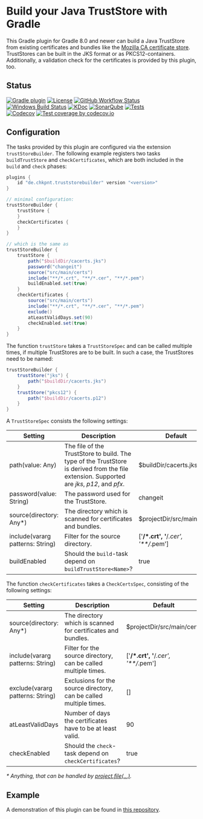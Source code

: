 # Build your Java TrustStore with Gradle

This Gradle plugin for Gradle 8.0 and newer can build a Java TrustStore from existing certificates and bundles like the [Mozilla CA certificate store](https://curl.se/docs/caextract.html).
TrustStores can be built in the JKS format or as PKCS12-containers.
Additionally, a validation check for the certificates is provided by this plugin, too.

## Status

[![Gradle plugin](https://img.shields.io/badge/plugins.gradle.org-de.chkpnt.truststorebuilder-blue.svg)](https://plugins.gradle.org/plugin/de.chkpnt.truststorebuilder)
[![License](https://img.shields.io/github/license/chkpnt/truststorebuilder-gradle-plugin.svg?label=License)](https://tldrlegal.com/license/apache-license-2.0-(apache-2.0))  
[![GitHub Workflow Status](https://img.shields.io/github/workflow/status/chkpnt/truststorebuilder-gradle-plugin/Run%20tests?logo=github)](https://github.com/chkpnt/truststorebuilder-gradle-plugin/actions/workflows/run-tests.yml)
[![Windows Build Status](https://ci.appveyor.com/api/projects/status/c5cu6n9ngma600y9?svg=true)](https://ci.appveyor.com/project/chkpnt/truststorebuilder-gradle-plugin/branch/main)
[![KDoc](https://img.shields.io/badge/Docs-KDoc-lightgrey.svg)](https://chkpnt.github.io/truststorebuilder-gradle-plugin/kdoc/index.html)
[![SonarQube](https://img.shields.io/badge/SonarQube-sonar.chkpnt.de-blue.svg)](https://sonar.chkpnt.de/dashboard?id=de.chkpnt%3Atruststorebuilder-gradle-plugin)
[![Tests](https://img.shields.io/sonar/tests/de.chkpnt:truststorebuilder-gradle-plugin?label=Tests&server=https%3A%2F%2Fsonar.chkpnt.de&sonarVersion=8.9)](https://sonar.chkpnt.de/component_measures?id=de.chkpnt%3Atruststorebuilder-gradle-plugin&metric=tests)  
[![Codecov](https://img.shields.io/badge/Other%20CI%20tool-codecov.io-blue.svg)](https://codecov.io/)
[![Test coverage by codecov.io](https://codecov.io/gh/chkpnt/truststorebuilder-gradle-plugin/branch/main/graph/badge.svg)](https://codecov.io/github/chkpnt/truststorebuilder-gradle-plugin?branch=main)

## Configuration

The tasks provided by this plugin are configured via the extension `trustStoreBuilder`.
The following example registers two tasks `buildTrustStore` and `checkCertificates`, which are both included in the `build` and `check` phases:

```groovy
plugins {
    id "de.chkpnt.truststorebuilder" version "<version>"
}

// minimal configuration:
trustStoreBuilder {
    trustStore {
    }
    checkCertificates {
    }
}

// which is the same as
trustStoreBuilder {
    trustStore {
        path("$buildDir/cacerts.jks")
        password("changeit")
        source("src/main/certs")
        include("**/*.crt", "**/*.cer", "**/*.pem")
        buildEnabled.set(true)
    }
    checkCertificates {
        source("src/main/certs")
        include("**/*.crt", "**/*.cer", "**/*.pem")
        exclude()
        atLeastValidDays.set(90)
        checkEnabled.set(true)
    }
}
```

The function `trustStore` takes a `TrustStoreSpec` and can be called multiple times,
if multiple TrustStores are to be built.
In such a case, the TrustStores need to be named:

```groovy
trustStoreBuilder {
    trustStore("jks") {
        path("$buildDir/cacerts.jks")
    }
    trustStore("pkcs12") {
        path("$buildDir/cacerts.p12")
    }
}
```

A `TrustStoreSpec` consists the following settings:

| Setting                          | Description                                                                                                                                | Default                              | Type                |
|----------------------------------|--------------------------------------------------------------------------------------------------------------------------------------------|--------------------------------------|---------------------|
| path(value: Any)                 | The file of the TrustStore to build. The type of the TrustStore is derived from the file extension. Supported are _jks_, _p12_, and _pfx_. | $buildDir/cacerts.jks                | function            |
| password(value: String)          | The password used for the TrustStore.                                                                                                      | changeit                             | function            |
| source(directory: Any*)          | The directory which is scanned for certificates and bundles.                                                                               | $projectDir/src/main/certs           | function            |
| include(vararg patterns: String) | Filter for the source directory.                                                                                                           | ['**/*.crt', '**/*.cer', '**/*.pem'] | function            |
| buildEnabled                     | Should the `build`-task depend on `buildTrustStore<Name>`?                                                                                 | true                                 | Property\<Boolean\> |

The function `checkCertificates` takes a `CheckCertsSpec`, consisting of the following settings:

| Setting                          | Description                                                        | Default                              | Type                |
|----------------------------------|--------------------------------------------------------------------|--------------------------------------|---------------------|
| source(directory: Any*)          | The directory which is scanned for certificates and bundles.       | $projectDir/src/main/certs           | function            |
| include(vararg patterns: String) | Filter for the source directory, can be called multiple times.     | ['**/*.crt', '**/*.cer', '**/*.pem'] | function            |
| exclude(vararg patterns: String) | Exclusions for the source directory, can be called multiple times. | []                                   | function            |
| atLeastValidDays                 | Number of days the certificates have to be at least valid.         | 90                                   | Property\<Int\>     |
| checkEnabled                     | Should the `check`-task depend on `checkCertificates`?             | true                                 | Property\<Boolean\> |

_\* Anything, that can be handled by [project.file(...)](https://docs.gradle.org/current/dsl/org.gradle.api.Project.html#org.gradle.api.Project:file%28java.lang.Object%29)._

## Example

A demonstration of this plugin can be found in [this repository](https://github.com/chkpnt/truststorebuilder-gradle-plugin-demo).


<!--[![Tech dept by SonarQube](https://img.shields.io/sonar/https/sonar.chkpnt.de/de.chkpnt:truststorebuilder-gradle-plugin/tech_debt.svg?label=Tech dept)](https://sonar.chkpnt.de/overview/debt?id=de.chkpnt%3Atruststorebuilder-gradle-plugin)
[![Test coverage by SonarQube](https://img.shields.io/sonar/https/sonar.chkpnt.de/de.chkpnt:truststorebuilder-gradle-plugin/coverage.svg?label=Code coverage)](https://sonar.chkpnt.de/drilldown/measures?id=de.chkpnt%3Atruststorebuilder-gradle-plugin&metric=lines_to_cover)      
[![Average component dependency according to John Lakos](https://img.shields.io/sonar/https/sonar.chkpnt.de/de.chkpnt:truststorebuilder-gradle-plugin/sg_i.CORE_ACD.svg?label=ACD)](https://sonar.chkpnt.de/dashboard/index/19?did=5)
[![Cumulative component dependency according to John Lakos](https://img.shields.io/sonar/https/sonar.chkpnt.de/de.chkpnt:truststorebuilder-gradle-plugin/sg_i.CORE_CCD.svg?label=CCD)](https://sonar.chkpnt.de/dashboard/index/19?did=5)
[![Normalized cumulative component dependency according to John Lakos](https://img.shields.io/sonar/https/sonar.chkpnt.de/de.chkpnt:truststorebuilder-gradle-plugin/sg_i.CORE_NCCD.svg?label=NCCD)](https://sonar.chkpnt.de/dashboard/index/19?did=5)
[![Sonargraph by hello2morrow](https://img.shields.io/badge/Static%20code%20analyzer-Sonargraph-blue.svg)](https://www.hello2morrow.com/products/sonargraph)
[![Sonargraph report](https://img.shields.io/badge/Report-chkpnt.github.io-lightgrey.svg)](https://chkpnt.github.io/truststorebuilder-gradle-plugin/reports/sonargraph.html)  -->